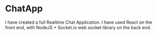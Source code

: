 # ChatApp
I have created a full Realtime Chat Application.
I have used  React on the front end, with NodeJS + Socket.io web socket library on the back end. 
